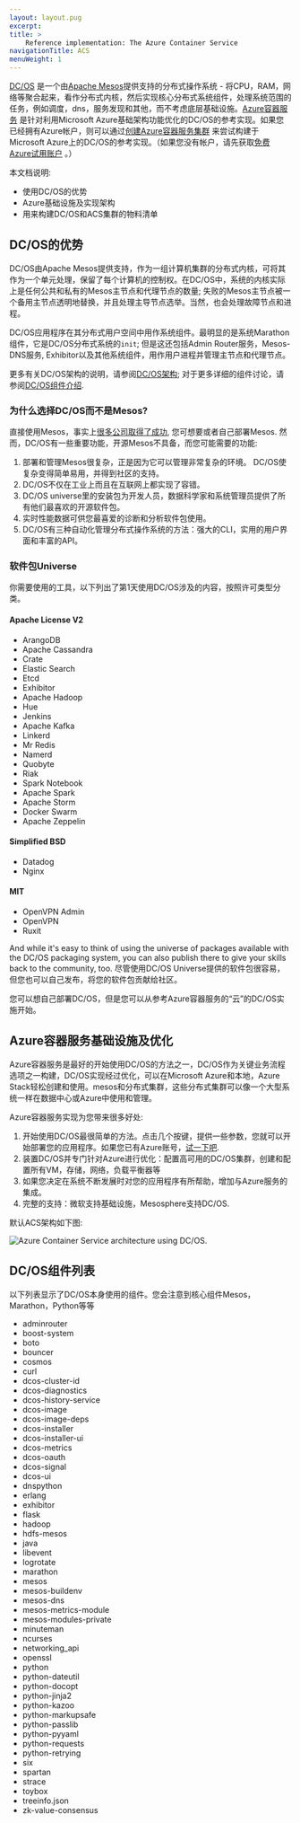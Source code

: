 ```yaml
---
layout: layout.pug
excerpt:
title: >
    Reference implementation: The Azure Container Service
navigationTitle: ACS
menuWeight: 1
---
```


[DC/OS](https://github.com/dcos) 是一个由[Apache Mesos](https://mesos.apache.org)提供支持的分布式操作系统 - 将CPU，RAM，网络等聚合起来，看作分布式内核，然后实现核心分布式系统组件，处理系统范围的任务，例如调度，dns，服务发现和其他，而不考虑底层基础设施。[Azure容器服务](https://azure.microsoft.com/documentation/articles/container-service-deployment/) 是针对利用Microsoft Azure基础架构功能优化的DC/OS的参考实现。如果您已经拥有Azure帐户，则可以通过[创建Azure容器服务集群](https://aka.ms/acscreate) 来尝试构建于Microsoft Azure上的DC/OS的参考实现。（如果您没有帐户，请先获取[免费Azure试用账户](https://azure.microsoft.com/pricing/free-trial/) 。）

本文档说明:

- 使用DC/OS的优势
- Azure基础设施及实现架构
- 用来构建DC/OS和ACS集群的物料清单

## DC/OS的优势

DC/OS由Apache Mesos提供支持，作为一组计算机集群的分布式内核，可将其作为一个单元处理，保留了每个计算机的控制权。在DC/OS中，系统的内核实际上是任何公共和私有的Mesos主节点和代理节点的数量; 失败的Mesos主节点被一个备用主节点透明地替换，并且处理主导节点选举。当然，也会处理故障节点和进程。

DC/OS应用程序在其分布式用户空间中用作系统组件。最明显的是系统Marathon组件，它是DC/OS分布式系统的`init`; 但是这还包括Admin Router服务，Mesos-DNS服务, Exhibitor以及其他系统组件，用作用户进程并管理主节点和代理节点。

更多有关DC/OS架构的说明，请参阅[DC/OS架构](/1.10/overview/architecture/); 对于更多详细的组件讨论，请参阅[DC/OS组件介绍](/1.10/overview/architecture/components/).

### 为什么选择DC/OS而不是Mesos?

直接使用Mesos，事实上[很多公司取得了成功](https://mesos.apache.org/documentation/latest/powered-by-mesos/), 您可想要或者自己部署Mesos. 然而，DC/OS有一些重要功能，开源Mesos不具备，而您可能需要的功能:

1. 部署和管理Mesos很复杂，正是因为它可以管理非常复杂的环境。 DC/OS使复杂变得简单易用，并得到社区的支持。
2. DC/OS不仅在工业上而且在互联网上都实现了容错。
3. DC/OS universe里的安装包为开发人员，数据科学家和系统管理员提供了所有他们最喜欢的开源软件包。
4. 实时性能数据可供您最喜爱的诊断和分析软件包使用。
5. DC/OS有三种自动化管理分布式操作系统的方法：强大的CLI，实用的用户界面和丰富的API。

### 软件包Universe

你需要使用的工具，以下列出了第1天使用DC/OS涉及的内容，按照许可类型分类。

#### Apache License V2

- ArangoDB
- Apache Cassandra
- Crate
- Elastic Search
- Etcd
- Exhibitor
- Apache Hadoop
- Hue
- Jenkins
- Apache Kafka
- Linkerd
- Mr Redis
- Namerd
- Quobyte
- Riak
- Spark Notebook
- Apache Spark
- Apache Storm
- Docker Swarm
- Apache Zeppelin

#### Simplified BSD

- Datadog
- Nginx

#### MIT

- OpenVPN Admin
- OpenVPN
- Ruxit

And while it's easy to think of using the universe of packages available with the DC/OS packaging system, you can also publish there to give your skills back to the community, too.
尽管使用DC/OS Universe提供的软件包很容易，但您也可以自己发布，将您的软件包贡献给社区。

您可以想自己部署DC/OS，但是您可以从参考Azure容器服务的“云”的DC/OS实施开始。

## Azure容器服务基础设施及优化

Azure容器服务是最好的开始使用DC/OS的方法之一，DC/OS作为关键业务流程选项之一构建，DC/OS实现经过优化，可以在Microsoft Azure和本地，Azure Stack轻松创建和使用。mesos和分布式集群，这些分布式集群可以像一个大型系统一样在数据中心或Azure中使用和管理。

Azure容器服务实现为您带来很多好处:

1. 开始使用DC/OS最很简单的方法。点击几个按键，提供一些参数，您就可以开始部署您的应用程序。如果您已有Azure账号，[试一下吧](https://aka.ms/acscreate).
2. 装置DC/OS并专门针对Azure进行优化：配置高可用的DC/OS集群，创建和配置所有VM，存储，网络，负载平衡器等
3. 如果您决定在系统不断发展时对您的应用程序有所帮助，增加与Azure服务的集成。
4. 完整的支持：微软支持基础设施，Mesosphere支持DC/OS.

默认ACS架构如下图:

![Azure Container Service architecture using DC/OS.](/1.10/img/dcos-acs.png)



## DC/OS组件列表

以下列表显示了DC/OS本身使用的组件。您会注意到核心组件Mesos，Marathon，Python等等

- adminrouter
- boost-system
- boto
- bouncer
- cosmos
- curl
- dcos-cluster-id
- dcos-diagnostics
- dcos-history-service
- dcos-image
- dcos-image-deps
- dcos-installer
- dcos-installer-ui
- dcos-metrics
- dcos-oauth
- dcos-signal
- dcos-ui
- dnspython
- erlang
- exhibitor
- flask
- hadoop
- hdfs-mesos
- java
- libevent
- logrotate
- marathon
- mesos
- mesos-buildenv
- mesos-dns
- mesos-metrics-module
- mesos-modules-private
- minuteman
- ncurses
- networking_api
- openssl
- python
- python-dateutil
- python-docopt
- python-jinja2
- python-kazoo
- python-markupsafe
- python-passlib
- python-pyyaml
- python-requests
- python-retrying
- six
- spartan
- strace
- toybox
- treeinfo.json
- zk-value-consensus
